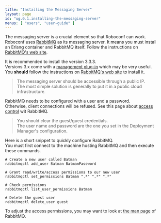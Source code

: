 ```yaml
---
title: "Installing the Messaging Server"
layout: page
id: "ug.0.1.installing-the-messaging-server"
menus: [ "users", "user-guide" ]
---
```


The messaging server is a crucial element so that Roboconf can work.  
Roboconf uses [RabbitMQ](https://www.rabbitmq.com/) as its messaging server. It means you must install an Erlang container and
RabbitMQ itself. Follow the instructions on [RabbitMQ's web site](https://www.rabbitmq.com/download.html).

It is recommended to install the version 3.3.3.  
Versions 3.x come with a [management plug-in](https://www.rabbitmq.com/management.html) which may be very useful.
You **should** follow the instructions on [RabbitMQ's web site](http://www.rabbitmq.com/download.html) to install it.

> The messaging server should be accessible through a public IP.  
> The most simple solution is generally to put it in a public cloud infrastructure.

RabbitMQ needs to be configured with a user and a password.  
Otherwise, client connections will be refused. See this page about [access control](http://www.rabbitmq.com/access-control.html) wit RabbitMQ.

> You should clear the guest/guest credentials.  
> The user name and password are the one you set in the Deployment Manager's configuration.

Here is a short snippet to quickly configure RabbitMQ.  
You must first connect to the machine hosting RabbitMQ and then execute these commands.

``` properties
# Create a new user called Batman
rabbitmqctl add_user Batman BatmanPassword

# Grant read/write/access permissions to our new user
rabbitmqctl set_permissions Batman ".*" ".*" ".*"

# Check permissions
rabbitmqctl list_user_permissions Batman

# Delete the guest user
rabbitmqctl delete_user guest
```
  
To adjust the access permissions, you may want to look at [the man page](http://www.rabbitmq.com/man/rabbitmqctl.1.man.html) of RabbitMQ.
